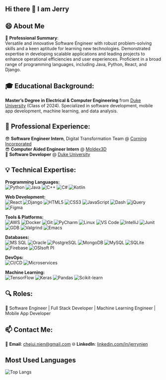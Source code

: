## Hi there 👋 I am Jerry
## 😄 About Me
🌟 **Professional Summary**:<br>
Versatile and innovative Software Engineer with robust problem-solving skills and a keen aptitude for learning new technologies. Demonstrated expertise in developing scalable applications and leading projects to enhance operational efficiencies and user experiences. Proficient in a broad range of programming languages, including Java, Python, React, and Django.

## 🎓 Educational Background:<br>
**Master’s Degree in Electrical & Computer Engineering** from [Duke University](https://www.duke.edu/) (Class of 2024). Specialized in software development, mobile app development, machine learning, and data analysis.

## 🚀 **Professional Experience**:<br>
😎 **Software Engineer Intern**, Digital Transformation Team @ [Corning Incorporated](https://www.corning.com/worldwide/en.html)<br>
😎 **Computer Aided Engineer Intern** @ [Moldex3D](https://www.moldex3d.com/)<br>
🌱 **Software Developer** @ [Duke University](https://www.duke.edu/)

## 💡 Technical Expertise:
<p>
  <b>Programming Languages:</b><br>
  <img src="https://img.shields.io/badge/Python-blue?style=flat&logo=python" alt="Python" />
  <img src="https://img.shields.io/badge/Java-orange?style=flat&logo=java" alt="Java" />
  <img src="https://img.shields.io/badge/C++-blueviolet?style=flat&logo=cplusplus" alt="C++" />
  <img src="https://img.shields.io/badge/C%23-green?style=flat&logo=csharp" alt="C#" />
  <img src="https://img.shields.io/badge/Kotlin-purple?style=flat&logo=kotlin" alt="Kotlin" />
</p>
<p>
  <b>Web Development:</b><br>
  <img src="https://img.shields.io/badge/React-blue?style=flat&logo=react" alt="React" />
  <img src="https://img.shields.io/badge/Django-green?style=flat&logo=django" alt="Django" />
  <img src="https://img.shields.io/badge/HTML5-orange?style=flat&logo=html5" alt="HTML5" />
  <img src="https://img.shields.io/badge/CSS3-blue?style=flat&logo=css3" alt="CSS3" />
  <img src="https://img.shields.io/badge/JavaScript-yellow?style=flat&logo=javascript" alt="JavaScript" />
  <img src="https://img.shields.io/badge/Dash-lightgrey?style=flat&logo=plotly" alt="Dash" />
  <img src="https://img.shields.io/badge/jQuery-blue?style=flat&logo=jquery" alt="jQuery" />
  <img src="https://img.shields.io/badge/Figma-red?style=flat&logo=figma" alt="Figma" />
</p>
<p>
  <b>Tools & Platforms:</b><br>
  <img src="https://img.shields.io/badge/AWS-orange?style=flat&logo=amazonaws" alt="AWS" />
  <img src="https://img.shields.io/badge/Docker-blue?style=flat&logo=docker" alt="Docker" />
  <img src="https://img.shields.io/badge/Git-orange?style=flat&logo=git" alt="Git" />
  <img src="https://img.shields.io/badge/PyCharm-green?style=flat&logo=pycharm" alt="PyCharm" />
  <img src="https://img.shields.io/badge/Linux-fcc624?style=flat&logo=linux" alt="Linux" />
  <img src="https://img.shields.io/badge/VS_Code-007ACC?style=flat&logo=visualstudiocode" alt="VS Code" />
  <img src="https://img.shields.io/badge/IntelliJ-black?style=flat&logo=intellijidea" alt="IntelliJ" />
  <img src="https://img.shields.io/badge/Junit-lightgrey?style=flat&logo=junit5" alt="Junit" />
  <img src="https://img.shields.io/badge/GDB-grey?style=flat" alt="GDB" />
  <img src="https://img.shields.io/badge/Valgrind-red?style=flat" alt="Valgrind" />
  <img src="https://img.shields.io/badge/Emacs-purple?style=flat&logo=gnuemacs" alt="Emacs" />
</p>
<p>
  <b>Databases:</b><br>
  <img src="https://img.shields.io/badge/MS_SQL-blue?style=flat&logo=microsoftsqlserver" alt="MS SQL" />
  <img src="https://img.shields.io/badge/Oracle-red?style=flat&logo=oracle" alt="Oracle" />
  <img src="https://img.shields.io/badge/PostgreSQL-blue?style=flat&logo=postgresql" alt="PostgreSQL" />
  <img src="https://img.shields.io/badge/MongoDB-green?style=flat&logo=mongodb" alt="MongoDB" />
  <img src="https://img.shields.io/badge/MySQL-blue?style=flat&logo=mysql" alt="MySQL" />
  <img src="https://img.shields.io/badge/SQLite-blue?style=flat&logo=sqlite" alt="SQLite" />
  <img src="https://img.shields.io/badge/Firebase-yellow?style=flat&logo=firebase" alt="Firebase" />
  <img src="https://img.shields.io/badge/OSIsoft_PI-darkblue?style=flat" alt="OSIsoft PI" />
</p>
<p>
  <b>DevOps:</b><br>
  <img src="https://img.shields.io/badge/CI%2FCD-blue?style=flat" alt="CI/CD" />
  <img src="https://img.shields.io/badge/Microservices-blue?style=flat" alt="Microservices" />
</p>
<p>
  <b>Machine Learning:</b><br>
  <img src="https://img.shields.io/badge/TensorFlow-orange?style=flat&logo=tensorflow" alt="TensorFlow" />
  <img src="https://img.shields.io/badge/Keras-red?style=flat&logo=keras" alt="Keras" />
  <img src="https://img.shields.io/badge/Pandas-blue?style=flat&logo=pandas" alt="Pandas" />
  <img src="https://img.shields.io/badge/Scikit--learn-blue?style=flat&logo=scikitlearn" alt="Scikit-learn" />
</p>


## 🔍 Roles:<br>
👯 Software Engineer | Full Stack Developer | Machine Learning Engineer | Mobile App Developer

## 📫 Contact Me:
📧 **Email**: [chejui.nien@gmail.com](mailto:chejui.nien@gmail.com) 
🌐 **LinkedIn**: [linkedin.com/in/jerrynien](https://www.linkedin.com/in/jerrynien)
               
## Most Used Languages
![Top Langs](https://github-readme-stats.vercel.app/api/top-langs/?username=jerrymit&layout=compact&theme=vue)

<!--
**jerrymit/jerrymit** is a ✨ _special_ ✨ repository because its `README.md` (this file) appears on your GitHub profile.

Here are some ideas to get you started:

- 🔭 I’m currently working on ...
- 🌱 I’m currently learning ...
- 👯 I’m looking to collaborate on ...
- 🤔 I’m looking for help with ...
- 💬 Ask me about ...
- 📫 How to reach me: ...
- 😄 Pronouns: ...
- ⚡ Fun fact: ...
-->
